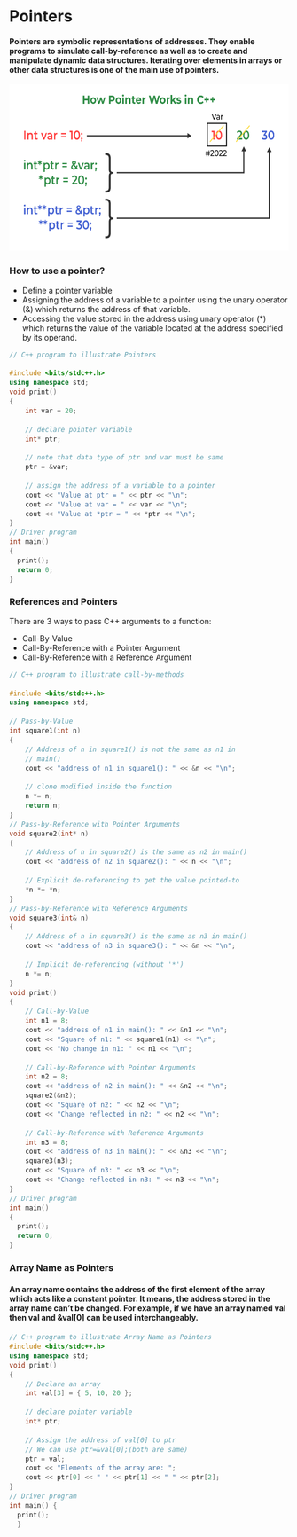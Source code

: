 # Pointers

#### Pointers are symbolic representations of addresses. They enable programs to simulate call-by-reference as well as to create and manipulate dynamic data structures. Iterating over elements in arrays or other data structures is one of the main use of pointers. 

<img src="../images/PointersinC.png" height='300px' width='600px'/>

### How to use a pointer?

- Define a pointer variable
- Assigning the address of a variable to a pointer using the unary operator (&) which returns the address of that variable.
- Accessing the value stored in the address using unary operator (*) which returns the value of the variable located at the address specified by its operand.


```cpp
// C++ program to illustrate Pointers

#include <bits/stdc++.h>
using namespace std;
void print()
{
    int var = 20;

    // declare pointer variable
    int* ptr;

    // note that data type of ptr and var must be same
    ptr = &var;

    // assign the address of a variable to a pointer
    cout << "Value at ptr = " << ptr << "\n";
    cout << "Value at var = " << var << "\n";
    cout << "Value at *ptr = " << *ptr << "\n";
}
// Driver program
int main() 
{ 
  print(); 
  return 0;
}
```


### References and Pointers
There are 3 ways to pass C++ arguments to a function:

- Call-By-Value
- Call-By-Reference with a Pointer Argument
- Call-By-Reference with a Reference Argument

```cpp
// C++ program to illustrate call-by-methods

#include <bits/stdc++.h>
using namespace std;

// Pass-by-Value
int square1(int n)
{
    // Address of n in square1() is not the same as n1 in
    // main()
    cout << "address of n1 in square1(): " << &n << "\n";

    // clone modified inside the function
    n *= n;
    return n;
}
// Pass-by-Reference with Pointer Arguments
void square2(int* n)
{
    // Address of n in square2() is the same as n2 in main()
    cout << "address of n2 in square2(): " << n << "\n";

    // Explicit de-referencing to get the value pointed-to
    *n *= *n;
}
// Pass-by-Reference with Reference Arguments
void square3(int& n)
{
    // Address of n in square3() is the same as n3 in main()
    cout << "address of n3 in square3(): " << &n << "\n";

    // Implicit de-referencing (without '*')
    n *= n;
}
void print()
{
    // Call-by-Value
    int n1 = 8;
    cout << "address of n1 in main(): " << &n1 << "\n";
    cout << "Square of n1: " << square1(n1) << "\n";
    cout << "No change in n1: " << n1 << "\n";

    // Call-by-Reference with Pointer Arguments
    int n2 = 8;
    cout << "address of n2 in main(): " << &n2 << "\n";
    square2(&n2);
    cout << "Square of n2: " << n2 << "\n";
    cout << "Change reflected in n2: " << n2 << "\n";

    // Call-by-Reference with Reference Arguments
    int n3 = 8;
    cout << "address of n3 in main(): " << &n3 << "\n";
    square3(n3);
    cout << "Square of n3: " << n3 << "\n";
    cout << "Change reflected in n3: " << n3 << "\n";
}
// Driver program
int main() 
{ 
  print();
  return 0;
}
```

### Array Name as Pointers

#### An array name contains the address of the first element of the array which acts like a constant pointer. It means, the address stored in the array name can’t be changed. For example, if we have an array named val then val and &val[0] can be used interchangeably. 

```cpp
// C++ program to illustrate Array Name as Pointers
#include <bits/stdc++.h>
using namespace std;
void print()
{
    // Declare an array
    int val[3] = { 5, 10, 20 };

    // declare pointer variable
    int* ptr;

    // Assign the address of val[0] to ptr
    // We can use ptr=&val[0];(both are same)
    ptr = val;
    cout << "Elements of the array are: ";
    cout << ptr[0] << " " << ptr[1] << " " << ptr[2];
}
// Driver program
int main() { 
  print(); 
  }

```